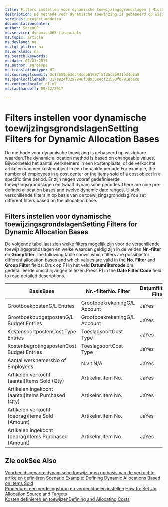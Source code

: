 ```yaml
---
title: Filters instellen voor dynamische toewijzingsgrondslagen | Microsoft Docs
description: De methode voor dynamische toewijzing is gebaseerd op wijzigbare waarden. Bijvoorbeeld het aantal werknemers in een kostenplaats, of de verkochte artikelen van een kostenobject in een bepaalde periode. Er zijn negen vooraf gedefinieerde toewijzingsgrondslagen en twaalf dynamische periodes. U stelt verschillende filters in op basis van de toewijzingsgrondslag.
services: project-madeira
documentationcenter: 
author: SorenGP
ms.service: dynamics365-financials
ms.topic: article
ms.devlang: na
ms.tgt_pltfrm: na
ms.workload: na
ms.search.keywords: 
ms.date: 07/01/2017
ms.author: sgroespe
ms.translationtype: HT
ms.sourcegitcommit: 2c13559bb3dc44cdb61697f5135c5b931e34d2a8
ms.openlocfilehash: 317e924f3297946f3d933cecf21593f0791ebec0
ms.contentlocale: nl-nl
ms.lasthandoff: 09/22/2017

---
```

# <a name="setting-filters-for-dynamic-allocation-bases"></a><span data-ttu-id="17b78-106">Filters instellen voor dynamische toewijzingsgrondslagen</span><span class="sxs-lookup"><span data-stu-id="17b78-106">Setting Filters for Dynamic Allocation Bases</span></span>
<span data-ttu-id="17b78-107">De methode voor dynamische toewijzing is gebaseerd op wijzigbare waarden.</span><span class="sxs-lookup"><span data-stu-id="17b78-107">The dynamic allocation method is based on changeable values.</span></span> <span data-ttu-id="17b78-108">Bijvoorbeeld het aantal werknemers in een kostenplaats, of de verkochte artikelen van een kostenobject in een bepaalde periode.</span><span class="sxs-lookup"><span data-stu-id="17b78-108">For example, the number of employees in a cost center or the items sold of a cost object in a specific time period.</span></span> <span data-ttu-id="17b78-109">Er zijn negen vooraf gedefinieerde toewijzingsgrondslagen en twaalf dynamische periodes.</span><span class="sxs-lookup"><span data-stu-id="17b78-109">There are nine pre-defined allocation bases and twelve dynamic date ranges.</span></span> <span data-ttu-id="17b78-110">U stelt verschillende filters in op basis van de toewijzingsgrondslag.</span><span class="sxs-lookup"><span data-stu-id="17b78-110">You set different filters based on the allocation base.</span></span>  

## <a name="setting-filters-for-dynamic-allocation-bases"></a><span data-ttu-id="17b78-111">Filters instellen voor dynamische toewijzingsgrondslagen</span><span class="sxs-lookup"><span data-stu-id="17b78-111">Setting Filters for Dynamic Allocation Bases</span></span>  
 <span data-ttu-id="17b78-112">De volgende tabel laat zien welke filters mogelijk zijn voor de verschillende toewijzingsgrondslagen en welke waarden geldig zijn in de velden **Nr.-filter** en **Groepfilter**.</span><span class="sxs-lookup"><span data-stu-id="17b78-112">The following table shows which filters are possible for different allocation bases and which values are valid in the **No. Filter** and **Group Filter** fields.</span></span> <span data-ttu-id="17b78-113">Druk op F1 in het veld **Datumfiltercode** om gedetailleerde omschrijvingen te lezen.</span><span class="sxs-lookup"><span data-stu-id="17b78-113">Press F1 in the **Date Filter Code** field to read detailed descriptions.</span></span>  

|<span data-ttu-id="17b78-114">**Basis**</span><span class="sxs-lookup"><span data-stu-id="17b78-114">**Base**</span></span>|<span data-ttu-id="17b78-115">**Nr.-filter**</span><span class="sxs-lookup"><span data-stu-id="17b78-115">**No. Filter**</span></span>|<span data-ttu-id="17b78-116">**Datumfiltercode**</span><span class="sxs-lookup"><span data-stu-id="17b78-116">**Date Filter Code**</span></span>|<span data-ttu-id="17b78-117">**Kostenplaatsfilter**</span><span class="sxs-lookup"><span data-stu-id="17b78-117">**Cost Center Filter**</span></span>|<span data-ttu-id="17b78-118">**Kostenobjectfilter**</span><span class="sxs-lookup"><span data-stu-id="17b78-118">**Cost Object Filter**</span></span>|<span data-ttu-id="17b78-119">**Groepfilter**</span><span class="sxs-lookup"><span data-stu-id="17b78-119">**Group Filter**</span></span>|  
|--------------|----------------------------------------|----------------------------------------------|------------------------------------------------|------------------------------------------------|------------------------------------------|  
|<span data-ttu-id="17b78-120">Grootboekposten</span><span class="sxs-lookup"><span data-stu-id="17b78-120">G/L Entries</span></span>|<span data-ttu-id="17b78-121">Grootboekrekening</span><span class="sxs-lookup"><span data-stu-id="17b78-121">G/L Account</span></span>|<span data-ttu-id="17b78-122">Ja</span><span class="sxs-lookup"><span data-stu-id="17b78-122">Yes</span></span>|<span data-ttu-id="17b78-123">Ja</span><span class="sxs-lookup"><span data-stu-id="17b78-123">Yes</span></span>|<span data-ttu-id="17b78-124">Ja</span><span class="sxs-lookup"><span data-stu-id="17b78-124">Yes</span></span>|<span data-ttu-id="17b78-125">N.v.t.</span><span class="sxs-lookup"><span data-stu-id="17b78-125">N/A</span></span>|  
|<span data-ttu-id="17b78-126">Grootboekbudgetposten</span><span class="sxs-lookup"><span data-stu-id="17b78-126">G/L Budget Entries</span></span>|<span data-ttu-id="17b78-127">Grootboekrekening</span><span class="sxs-lookup"><span data-stu-id="17b78-127">G/L Account</span></span>|<span data-ttu-id="17b78-128">Ja</span><span class="sxs-lookup"><span data-stu-id="17b78-128">Yes</span></span>|<span data-ttu-id="17b78-129">Ja</span><span class="sxs-lookup"><span data-stu-id="17b78-129">Yes</span></span>|<span data-ttu-id="17b78-130">Ja</span><span class="sxs-lookup"><span data-stu-id="17b78-130">Yes</span></span>|<span data-ttu-id="17b78-131">Budgetnaam</span><span class="sxs-lookup"><span data-stu-id="17b78-131">G/L Budget Name</span></span>|  
|<span data-ttu-id="17b78-132">Kostensoortposten</span><span class="sxs-lookup"><span data-stu-id="17b78-132">Cost Type Entries</span></span>|<span data-ttu-id="17b78-133">Toeslagsoort</span><span class="sxs-lookup"><span data-stu-id="17b78-133">Cost Type</span></span>|<span data-ttu-id="17b78-134">Ja</span><span class="sxs-lookup"><span data-stu-id="17b78-134">Yes</span></span>|<span data-ttu-id="17b78-135">Ja</span><span class="sxs-lookup"><span data-stu-id="17b78-135">Yes</span></span>|<span data-ttu-id="17b78-136">Ja</span><span class="sxs-lookup"><span data-stu-id="17b78-136">Yes</span></span>|<span data-ttu-id="17b78-137">N.v.t.</span><span class="sxs-lookup"><span data-stu-id="17b78-137">N/A</span></span>|  
|<span data-ttu-id="17b78-138">Kostenbegrotingsposten</span><span class="sxs-lookup"><span data-stu-id="17b78-138">Cost Budget Entries</span></span>|<span data-ttu-id="17b78-139">Toeslagsoort</span><span class="sxs-lookup"><span data-stu-id="17b78-139">Cost Type</span></span>|<span data-ttu-id="17b78-140">Ja</span><span class="sxs-lookup"><span data-stu-id="17b78-140">Yes</span></span>|<span data-ttu-id="17b78-141">Ja</span><span class="sxs-lookup"><span data-stu-id="17b78-141">Yes</span></span>|<span data-ttu-id="17b78-142">Ja</span><span class="sxs-lookup"><span data-stu-id="17b78-142">Yes</span></span>|<span data-ttu-id="17b78-143">Budget</span><span class="sxs-lookup"><span data-stu-id="17b78-143">Budget Name</span></span>|  
|<span data-ttu-id="17b78-144">Aantal werknemers</span><span class="sxs-lookup"><span data-stu-id="17b78-144">No of Employees</span></span>|<span data-ttu-id="17b78-145">N.v.t.</span><span class="sxs-lookup"><span data-stu-id="17b78-145">N/A</span></span>|<span data-ttu-id="17b78-146">Ja</span><span class="sxs-lookup"><span data-stu-id="17b78-146">Yes</span></span>|<span data-ttu-id="17b78-147">Ja</span><span class="sxs-lookup"><span data-stu-id="17b78-147">Yes</span></span>|<span data-ttu-id="17b78-148">Ja</span><span class="sxs-lookup"><span data-stu-id="17b78-148">Yes</span></span>|<span data-ttu-id="17b78-149">N.v.t.</span><span class="sxs-lookup"><span data-stu-id="17b78-149">N/A</span></span>|  
|<span data-ttu-id="17b78-150">Artikelen verkocht (aantal)</span><span class="sxs-lookup"><span data-stu-id="17b78-150">Items Sold (Qty)</span></span>|<span data-ttu-id="17b78-151">Artikelnr.</span><span class="sxs-lookup"><span data-stu-id="17b78-151">Item No.</span></span>|<span data-ttu-id="17b78-152">Ja</span><span class="sxs-lookup"><span data-stu-id="17b78-152">Yes</span></span>|<span data-ttu-id="17b78-153">Ja</span><span class="sxs-lookup"><span data-stu-id="17b78-153">Yes</span></span>|<span data-ttu-id="17b78-154">Ja</span><span class="sxs-lookup"><span data-stu-id="17b78-154">Yes</span></span>|<span data-ttu-id="17b78-155">Voorraadboekingsgroep</span><span class="sxs-lookup"><span data-stu-id="17b78-155">Inventory Posting Group</span></span>|  
|<span data-ttu-id="17b78-156">Artikelen ingekocht (aantal)</span><span class="sxs-lookup"><span data-stu-id="17b78-156">Items Purchased (Qty)</span></span>|<span data-ttu-id="17b78-157">Artikelnr.</span><span class="sxs-lookup"><span data-stu-id="17b78-157">Item No.</span></span>|<span data-ttu-id="17b78-158">Ja</span><span class="sxs-lookup"><span data-stu-id="17b78-158">Yes</span></span>|<span data-ttu-id="17b78-159">Ja</span><span class="sxs-lookup"><span data-stu-id="17b78-159">Yes</span></span>|<span data-ttu-id="17b78-160">Ja</span><span class="sxs-lookup"><span data-stu-id="17b78-160">Yes</span></span>|<span data-ttu-id="17b78-161">Voorraadboekingsgroep</span><span class="sxs-lookup"><span data-stu-id="17b78-161">Inventory Posting Group</span></span>|  
|<span data-ttu-id="17b78-162">Artikelen verkocht (bedrag)</span><span class="sxs-lookup"><span data-stu-id="17b78-162">Items Sold (Amount)</span></span>|<span data-ttu-id="17b78-163">Artikelnr.</span><span class="sxs-lookup"><span data-stu-id="17b78-163">Item No.</span></span>|<span data-ttu-id="17b78-164">Ja</span><span class="sxs-lookup"><span data-stu-id="17b78-164">Yes</span></span>|<span data-ttu-id="17b78-165">Ja</span><span class="sxs-lookup"><span data-stu-id="17b78-165">Yes</span></span>|<span data-ttu-id="17b78-166">Ja</span><span class="sxs-lookup"><span data-stu-id="17b78-166">Yes</span></span>|<span data-ttu-id="17b78-167">Voorraadboekingsgroep</span><span class="sxs-lookup"><span data-stu-id="17b78-167">Inventory Posting Group</span></span>|  
|<span data-ttu-id="17b78-168">Artikelen ingekocht (bedrag)</span><span class="sxs-lookup"><span data-stu-id="17b78-168">Items Purchased (Amount)</span></span>|<span data-ttu-id="17b78-169">Artikelnr.</span><span class="sxs-lookup"><span data-stu-id="17b78-169">Item No.</span></span>|<span data-ttu-id="17b78-170">Ja</span><span class="sxs-lookup"><span data-stu-id="17b78-170">Yes</span></span>|<span data-ttu-id="17b78-171">Ja</span><span class="sxs-lookup"><span data-stu-id="17b78-171">Yes</span></span>|<span data-ttu-id="17b78-172">Ja</span><span class="sxs-lookup"><span data-stu-id="17b78-172">Yes</span></span>|<span data-ttu-id="17b78-173">Voorraadboekingsgroep</span><span class="sxs-lookup"><span data-stu-id="17b78-173">Inventory Posting Group</span></span>|  

## <a name="see-also"></a><span data-ttu-id="17b78-174">Zie ook</span><span class="sxs-lookup"><span data-stu-id="17b78-174">See Also</span></span>  
 <span data-ttu-id="17b78-175">[Voorbeeldscenario: dynamische toewijzingen op basis van de verkochte artikelen definiëren](finance-scenario-example-defining-dynamic-allocations-based-on-items-sold.md) </span><span class="sxs-lookup"><span data-stu-id="17b78-175">[Scenario Example: Defining Dynamic Allocations Based on Items Sold](finance-scenario-example-defining-dynamic-allocations-based-on-items-sold.md) </span></span>  
 <span data-ttu-id="17b78-176">[Procedure: een verdelingsbron en verdeeldoelen instellen](finance-how-to-set-up-allocation-source-and-targets.md) </span><span class="sxs-lookup"><span data-stu-id="17b78-176">[How to: Set Up Allocation Source and Targets](finance-how-to-set-up-allocation-source-and-targets.md) </span></span>  
 [<span data-ttu-id="17b78-177">Kosten definiëren en toewijzen</span><span class="sxs-lookup"><span data-stu-id="17b78-177">Defining and Allocating Costs</span></span>](finance-define-and-allocate-costs.md)

